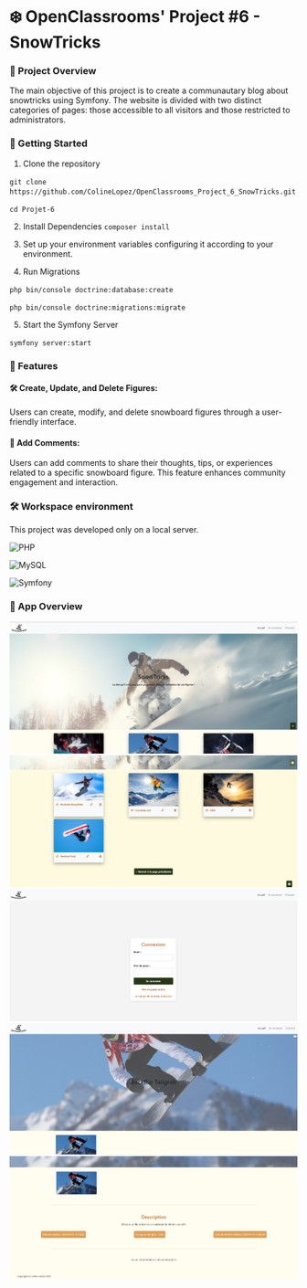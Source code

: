 # ❄️ OpenClassrooms' Project #6 - SnowTricks

### 🌟 Project Overview 

The main objective of this project is to create a communautary blog about snowtricks using Symfony. The website is divided with two distinct categories of pages: those accessible to all visitors and those restricted to administrators.

### 🚀 Getting Started 

1. Clone the repository

`git clone https://github.com/ColineLopez/OpenClassrooms_Project_6_SnowTricks.git`

`cd Projet-6`

2. Install Dependencies
`composer install`

3. Set up your environment variables configuring it according to your environment.

4. Run Migrations

`php bin/console doctrine:database:create`

`php bin/console doctrine:migrations:migrate`

5. Start the Symfony Server

`symfony server:start`

### 🧩 Features

#### 🛠️ Create, Update, and Delete Figures:
Users can create, modify, and delete snowboard figures through a user-friendly interface.

#### 💬 Add Comments:
Users can add comments to share their thoughts, tips, or experiences related to a specific snowboard figure. This feature enhances community engagement and interaction.

### 🛠️ Workspace environment 

This project was developed only on a local server.

![PHP](https://img.shields.io/badge/PHP-8.0.2-blue)

![MySQL](https://img.shields.io/badge/MySQL-8.0.31-orange)

![Symfony](https://img.shields.io/badge/Symfony-6.4-green)

### 📸 App Overview

![Homepage](public/images/readme/home.png)
![Homepage next](public/images/readme/home2.png)
![Connection's page](public/images/readme/login.png)
![Article's page](public/images/readme/article.png)
![Article's page next](public/images/readme/article2.png)


